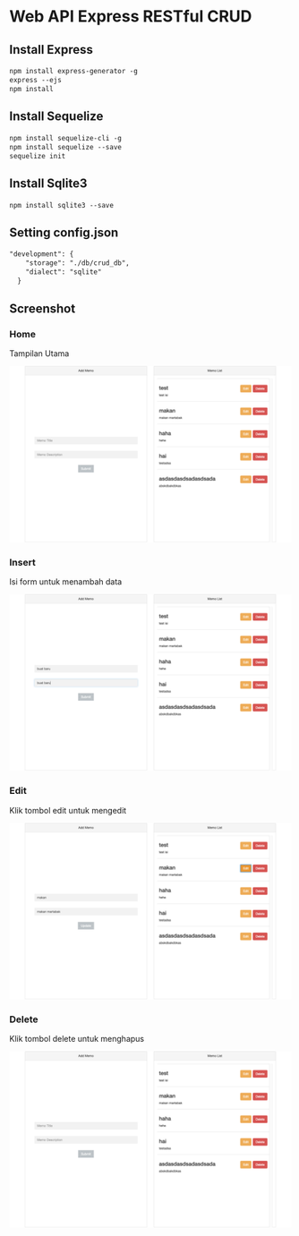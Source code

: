 # Web API Express RESTful CRUD

## Install Express

```
npm install express-generator -g
express --ejs
npm install
```

## Install Sequelize

```
npm install sequelize-cli -g
npm install sequelize --save
sequelize init
```

## Install Sqlite3

```
npm install sqlite3 --save
```

## Setting config.json

```
"development": {
    "storage": "./db/crud_db",
    "dialect": "sqlite"
  }
```

## Screenshot

### Home

Tampilan Utama

![Home](./public/images/home.png)

### Insert

Isi form untuk menambah data

![Home](./public/images/insert.png)

### Edit

Klik tombol edit untuk mengedit

![Home](./public/images/edit.png)

### Delete

Klik tombol delete untuk menghapus

![Home](./public/images/home.png)